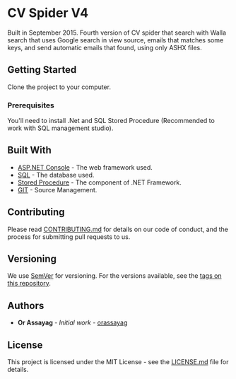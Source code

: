 # CV Spider V4

Built in September 2015.
Fourth version of CV spider that search with Walla search that uses Google search in view source, emails that matches some keys, and send automatic emails that found, using only ASHX files.

## Getting Started

Clone the project to your computer.

### Prerequisites

You'll need to install .Net and SQL Stored Procedure (Recommended to work with SQL management studio).


## Built With

* [ASP.NET Console](https://docs.microsoft.com/en-us/dotnet/api/system.console?view=netframework-4.7.2) - The web framework used.
* [SQL](https://azure.microsoft.com/en-us/services/sql-database/) - The database used.
* [Stored Procedure](https://docs.microsoft.com/en-us/sql/relational-databases/stored-procedures/create-a-stored-procedure?view=sql-server-2017) - The component of .NET Framework.
* [GIT](https://git-scm.com/) - Source Management.

## Contributing

Please read [CONTRIBUTING.md](https://gist.github.com/PurpleBooth/b24679402957c63ec426) for details on our code of conduct, and the process for submitting pull requests to us.

## Versioning

We use [SemVer](http://semver.org/) for versioning. For the versions available, see the [tags on this repository](https://github.com/your/project/tags).

## Authors

* **Or Assayag** - *Initial work* - [orassayag](https://github.com/orassayag)

## License

This project is licensed under the MIT License - see the [LICENSE.md](LICENSE.md) file for details.